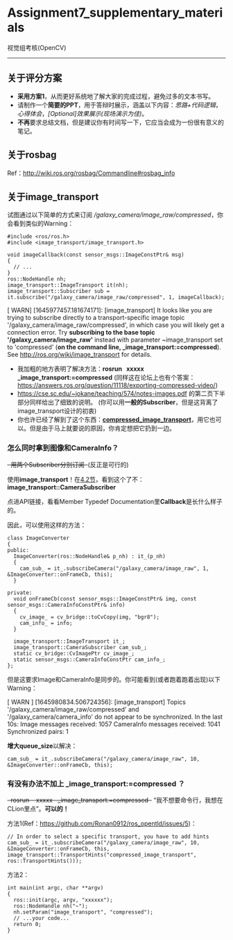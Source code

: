 ﻿# Assignment7_supplementary_materials

视觉组考核(OpenCV)

---

## 关于评分方案

* **采用方案1**，从而更好系统地了解大家的完成过程，避免过多的文本书写。
* 请制作一个**简要的PPT**，用于答辩时展示，涵盖以下内容：*思路+代码逻辑*，*心得体会*，*[Optional]效果展示(现场演示为佳)*。
* **不再**要求总结文档，但是建议你有时间写一下，它应当会成为一份很有意义的笔记。

## 关于rosbag

Ref：http://wiki.ros.org/rosbag/Commandline#rosbag_info

## 关于image_transport

试图通过以下简单的方式来订阅 */galaxy_camera/image_raw/compressed*，你会看到类似的Warning：
```
#include <ros/ros.h>
#include <image_transport/image_transport.h>

void imageCallback(const sensor_msgs::ImageConstPtr& msg)
{
  // ...
}
ros::NodeHandle nh;
image_transport::ImageTransport it(nh);
image_transport::Subscriber sub = it.subscribe("/galaxy_camera/image_raw/compressed", 1, imageCallback);
```

[ WARN] [1645977457.181674171]: [image_transport] It looks like you are trying to subscribe directly to a transport-specific image topic '/galaxy_camera/image_raw/compressed', in which case you will likely get a connection error. Try **subscribing to the base topic '/galaxy_camera/image_raw'** instead with parameter ~image_transport set to 'compressed' (**on the command line, _image_transport:=compressed**). See http://ros.org/wiki/image_transport for details.


* 我加粗的地方表明了解决方法：**rosrun &nbsp;&nbsp;xxxxx&nbsp;&nbsp; _image_transport:=compressed**
(同样这在论坛上也有个答案：https://answers.ros.org/question/11118/exporting-compressed-video/)
* https://cse.sc.edu/~jokane/teaching/574/notes-images.pdf 的第二页下半部分同样给出了细致的说明。
  (你可以用**一般的Subscriber**，但是这背离了image_transport设计的初衷)
* 你也许已经了解到了这个东西：[**compressed_image_transport**][1]，用它也可以。但是由于马上就要说的原因，你肯定想把它扔到一边。

### 怎么同时拿到图像和CameraInfo？

~~&nbsp;&nbsp;用两个Subscriber分别订阅&nbsp;&nbsp;~~(反正是可行的)

使用**image_transport**！在[4.2节][2]，看到这个了不：**image_transport::CameraSubscriber**

点进API链接，看看Member Typedef Documentation里**Callback**是长什么样子的。

因此，可以使用这样的方法：
```
class ImageConverter
{
public:
  ImageConverter(ros::NodeHandle& p_nh) : it_(p_nh)
  {
    cam_sub_ = it_.subscribeCamera("/galaxy_camera/image_raw", 1, &ImageConverter::onFrameCb, this);
  }

private:
  void onFrameCb(const sensor_msgs::ImageConstPtr& img, const sensor_msgs::CameraInfoConstPtr& info)
  {
    cv_image_ = cv_bridge::toCvCopy(img, "bgr8");
    cam_info_ = info;
  }

  image_transport::ImageTransport it_;
  image_transport::CameraSubscriber cam_sub_;
  static cv_bridge::CvImagePtr cv_image_;
  static sensor_msgs::CameraInfoConstPtr cam_info_;
};
```

但是这要求Image和CameraInfo是同步的。你可能看到(或者跑着跑着出现)以下Warning：

[ WARN ] [1645980834.506724356]: [image_transport] Topics '/galaxy_camera/image_raw/compressed' and '/galaxy_camera/camera_info' do not appear to be synchronized. In the last 10s:
	Image messages received:      1057
	CameraInfo messages received: 1041
	Synchronized pairs:           1
	

**增大queue_size**以解决：
```
cam_sub_ = it_.subscribeCamera("/galaxy_camera/image_raw", 10, &ImageConverter::onFrameCb, this);
```

### 有没有办法不加上 _image_transport:=compressed ？

~~&nbsp;&nbsp;rosrun  &nbsp;&nbsp; xxxxx&nbsp;&nbsp;   _image_transport:=compressed&nbsp;&nbsp;~~ “我不想要命令行，我想在CLion里点”。**可以的！** 

方法1(Ref：https://github.com/Ronan0912/ros_opentld/issues/5)：
```
// In order to select a specific transport, you have to add hints
cam_sub_ = it_.subscribeCamera("/galaxy_camera/image_raw", 10, &ImageConverter::onFrameCb, this, image_transport::TransportHints("compressed_image_transport", ros::TransportHints()));
```

方法2：
```
int main(int argc, char **argv)
{
  ros::init(argc, argv, "xxxxxx");
  ros::NodeHandle nh("~");
  nh.setParam("image_transport", "compressed");
  // ...your code...
  return 0;
}
```

  [1]: http://wiki.ros.org/compressed_image_transport
  [2]: http://wiki.ros.org/image_transport#image_transport_Subscribers

